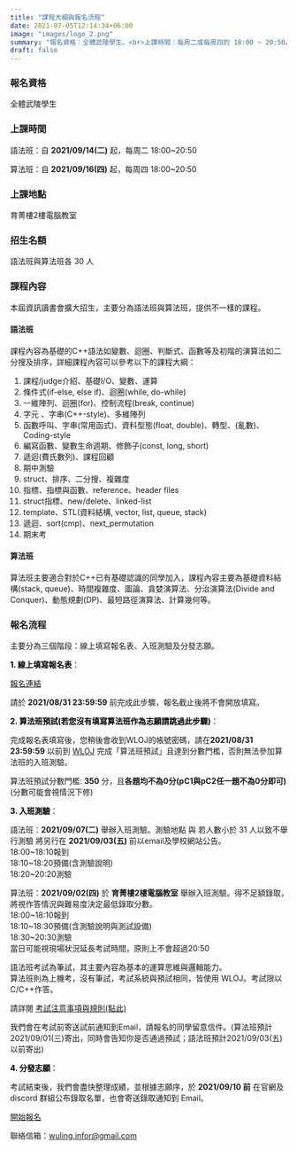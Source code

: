 ```yaml
---
title: "課程大綱與報名流程"
date: 2021-07-05T12:14:34+06:00
image: "images/logo_2.png"
summary: "報名資格：全體武陵學生。<br>上課時間：每周二或每周四的 18:00 ~ 20:50。<br> ..."
draft: false
---
```


### 報名資格

全體武陵學生

### 上課時間

語法班：自 **2021/09/14(二)** 起，每周二 18:00~20:50

算法班：自 **2021/09/16(四)** 起，每周四 18:00~20:50

### 上課地點

育菁樓2樓電腦教室

### 招生名額

語法班與算法班各 30 人

### 課程內容

本屆資訊讀書會擴大招生，主要分為語法班與算法班，提供不一樣的課程。

#### 語法班

課程內容為基礎的C++語法如變數、迴圈、判斷式、函數等及初階的演算法如二分搜及排序，詳細課程內容可以參考以下的課程大綱：

1. 課程/judge介紹、基礎I/O、變數、運算
2. 條件式(if-else, else if)、迴圈(while, do-while)
3. 一維陣列、迴圈(for)、控制流程(break, continue)
4. 字元 、字串(C++-style)、多維陣列
5. 函數呼叫、字串(常用函式)、資料型態(float, double)、轉型、(亂數)、Coding-style
6. 編寫函數、變數生命週期、修飾子(const, long, short)
7. 遞迴(費氏數列)、課程回顧
8. 期中測驗
9. struct、排序、二分搜、複雜度
10. 指標、指標與函數、reference、header files
11. struct指標、new/delete、linked-list
12. template、STL(資料結構, vector, list, queue, stack)
13. 遞迴、sort(cmp)、next_permutation
14. 期末考

#### 算法班

算法班主要適合對於C++已有基礎認識的同學加入，課程內容主要為基礎資料結構(stack, queue)、時間複雜度、圖論、貪婪演算法、分治演算法(Divide and Conquer)、動態規劃(DP)、最短路徑演算法、計算幾何等。

### 報名流程

主要分為三個階段：線上填寫報名表、入班測驗及分發志願。

**<font color=#000000>1. 線上填寫報名表</font>**：
   
   [報名連結](/register)
   
   請於 **2021/08/31 23:59:59** 前完成此步驟，報名截止後將不會開放填寫。
   
   
**<font color=#000000>2. 算法班預試(若您沒有填寫算法班作為志願請跳過此步驟)</font>**：

   完成報名表填寫後，您稍後會收到WLOJ的帳號密碼，請在**2021/08/31 23:59:59** 以前到 [WLOJ](http://wloj.wlsh.tyc.edu.tw/contest/6) 完成「算法班預試」且達到分數門檻，否則無法參加算法班的入班測驗。

   算法班預試分數門檻: **350** 分，且**各題均不為0分(pC1與pC2任一題不為0分即可)** (分數可能會視情況下修)

**<font color=#000000>3. 入班測驗</font>**：
   
   語法班：**2021/09/07(二)** 舉辦入班測驗。測驗地點 與 若人數小於 31 人以致不舉行測驗 將另行在  **2021/09/03(五)**  前以email及學校網站公告。    
      18:00~18:10報到    
      18:10~18:20預備(含測驗說明)    
      18:20~20:20測驗  

   算法班：**2021/09/02(四)** 於 **育菁樓2樓電腦教室** 舉辦入班測驗。得不足額錄取，將視作答情況與難易度決定最低錄取分數。  
      18:00~18:10報到  
      18:10~18:30預備(含測驗說明與測試設備)  
      18:30~20:30測驗  
      當日可能視現場狀況延長考試時間，原則上不會超過20:50  
   
   語法班考試為筆試，其主要內容為基本的運算思維與邏輯能力。  
   算法班則為上機考，沒有筆試，考試系統與預試相同，皆使用 WLOJ。考試限以C/C++作答。

   請詳閱 [考試注意事項與規則(點此)](/announcement/regulations)  

   我們會在考試前寄送試前通知到Email，請報名的同學留意信件。(算法班預計2021/09/01(三)寄出，同時會告知你是否通過預試；語法班預計2021/09/03(五)以前寄出)  

**<font color=#000000>4. 分發志願</font>**：
   
   考試結束後，我們會盡快整理成績，並根據志願序，於 **2021/09/10 前** 在官網及 discord 群組公布錄取名單，也會寄送錄取通知到 Email。
   



 <a href="/register" class="btn btn-sm btn-primary">開始報名</a>

 聯絡信箱：<wuling.infor@gmail.com>